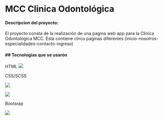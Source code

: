 # MCC Clinica Odontológica

#### Descripcion del proyecto: 
El proyecto consta de la realización de una pagina web app para la Clinica Odontológica MCC. Esta contiene cinco paginas diferentes (inicio-nosotros-especialidades-contacto-ingreso)


#### ## Tecnologías que se usarón

HTML
[![](https://upload.wikimedia.org/wikipedia/commons/thumb/6/61/HTML5_logo_and_wordmark.svg/375px-HTML5_logo_and_wordmark.svg.png)](https://upload.wikimedia.org/wikipedia/commons/thumb/6/61/HTML5_logo_and_wordmark.svg/375px-HTML5_logo_and_wordmark.svg.png)

CSS/SCSS

[![](https://lineadecodigo.com/wp-content/uploads/2014/04/css.png)](https://lineadecodigo.com/wp-content/uploads/2014/04/css.png)

[![](https://encrypted-tbn0.gstatic.com/images?q=tbn:ANd9GcQ803r_FTGrMlWpKJqOWmQgwv0BkQaDWy8q1Q&s)](https://encrypted-tbn0.gstatic.com/images?q=tbn:ANd9GcQ803r_FTGrMlWpKJqOWmQgwv0BkQaDWy8q1Q&s)

Bootsrap

[![](https://getbootstrap.com/docs/5.3/assets/brand/bootstrap-logo-shadow.png)](https://getbootstrap.com/docs/5.3/assets/brand/bootstrap-logo-shadow.png)

